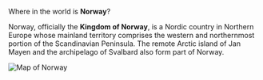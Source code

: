 Where in the world is **Norway**?
<!--question-->
Norway, officially the **Kingdom of Norway**, is a Nordic country in Northern Europe whose mainland territory comprises the western and northernmost portion of the Scandinavian Peninsula. The remote Arctic island of Jan Mayen and the archipelago of Svalbard also form part of Norway.

![Map of Norway](images/Europe-Norway_(orthographic_projection).svg)
